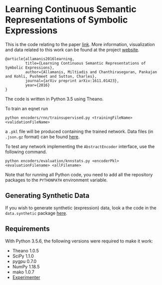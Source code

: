 Learning Continuous Semantic Representations of Symbolic Expressions
===
This is the code relating to the paper [link](https://arxiv.org/abs/1611.01423).
More information, visualization and data related to this work can be found at the project [website](http://groups.inf.ed.ac.uk/cup/semvec/).
```
@article{allamanis2016learning,
         title={Learning Continuous Semantic Representations of Symbolic Expressions},
         author={Allamanis, Miltiadis and Chanthirasegaran, Pankajan and Kohli, Pushmeet and Sutton, Charles},
         journal={arXiv preprint arXiv:1611.01423},
         year={2016}
}
```

The code is written in Python 3.5 using Theano.

To train an eqnet run
```
python encoders/rnn/trainsupervised.py <trainingFileName> <validationFileName>
```
a `.pkl` file will be produced containing the trained network. Data files (in `.json.gz` format) can be found [here](http://groups.inf.ed.ac.uk/cup/semvec/).

To test any network implementing the `AbstractEncoder` interface, use the following command.
```
python encoders/evaluation/knnstats.py <encoderPkl> <evaluationFilename> <allFilename>
```

Note that for running all Python code, you need to add all the repository packages to the `PYTHONPATH` environment variable.


Generating Synthetic Data
-----
If you wish to generate synthetic (expression) data, look a the code in the `data.synthetic` package [here](https://github.com/mast-group/eqnet/tree/master/data/synthetic).

Requirements
-----
With Python 3.5.6, the following versions were required to make it work:
* Theano 1.0.5
* SciPy 1.1.0
* pygpu 0.7.0
* NumPy 1.18.5
* mako 1.0.7
* [Experimenter](https://github.com/mallamanis/experimenter)
